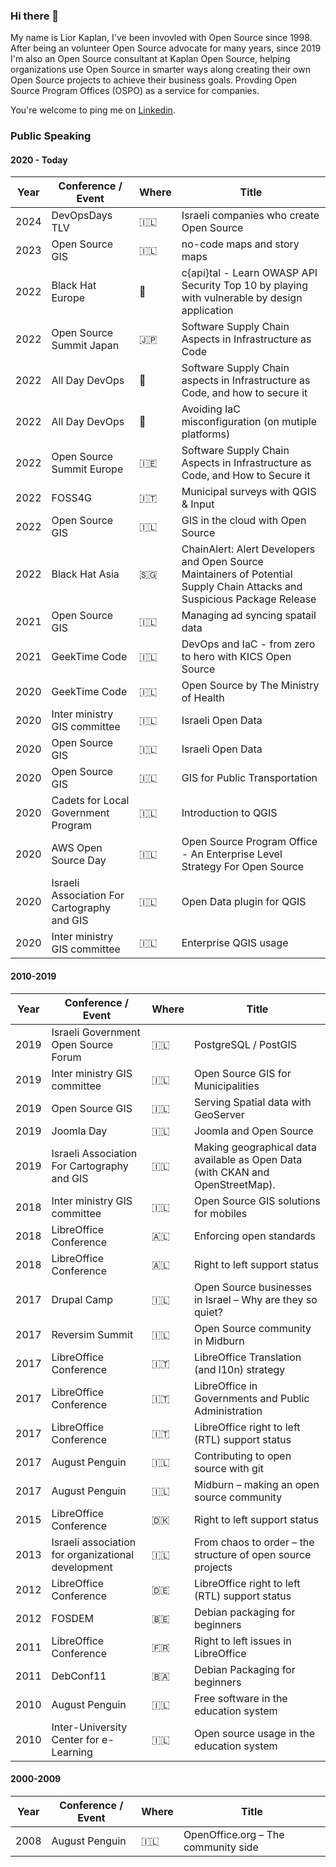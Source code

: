 ### Hi there 👋

My name is Lior Kaplan, I've been invovled with Open Source since 1998. After being an volunteer Open Source advocate for many years, since 2019 I'm also an Open Source consultant at Kaplan Open Source, helping organizations use Open Source in smarter ways along creating their own Open Source projects to achieve their business goals. Provding Open Source Program Offices (OSPO) as a service for companies. 

You're welcome to ping me on [Linkedin](https://www.linkedin.com/in/liorkaplan/).

<!--
**kaplanlior/kaplanlior** is a ✨ _special_ ✨ repository because its `README.md` (this file) appears on your GitHub profile.

Here are some ideas to get you started:

- 🔭 I’m currently working on ...
- 🌱 I’m currently learning ...
- 👯 I’m looking to collaborate on ...
- 🤔 I’m looking for help with ...
- 💬 Ask me about ...
- 📫 How to reach me: ...
- 😄 Pronouns: ...
- ⚡ Fun fact: ..
-->

### Public Speaking

#### 2020 - Today

| Year | Conference / Event | Where | Title |
| ---- | -------------------| ----- | ----- |
| 2024 | DevOpsDays TLV | :israel: |  Israeli companies who create Open Source |
| 2023 | Open Source GIS | :israel: | no-code maps and story maps |
| 2022 | Black Hat Europe | :england: | c{api}tal - Learn OWASP API Security Top 10 by playing with vulnerable by design application |
| 2022 | Open Source Summit Japan | :jp: | Software Supply Chain Aspects in Infrastructure as Code |
| 2022 | All Day DevOps | :satellite: | Software Supply Chain aspects in Infrastructure as Code, and how to secure it | 
| 2022 | All Day DevOps | :satellite: | Avoiding IaC misconfiguration (on mutiple platforms) |
| 2022 | Open Source Summit Europe | :ireland: | Software Supply Chain Aspects in Infrastructure as Code, and How to Secure it |
| 2022 | FOSS4G | :it: |  Municipal surveys with QGIS & Input |
| 2022 | Open Source GIS | :israel: | GIS in the cloud with Open Source |
| 2022 | Black Hat Asia | :singapore: | ChainAlert: Alert Developers and Open Source Maintainers of Potential Supply Chain Attacks and Suspicious Package Release |
| 2021 | Open Source GIS | :israel: | Managing ad syncing spatail data |
| 2021 | GeekTime Code | :israel: | DevOps and IaC - from zero to hero with KICS Open Source |
| 2020 | GeekTime Code | :israel: | Open Source by The Ministry of Health |
| 2020 | Inter ministry GIS committee | :israel: | Israeli Open Data |
| 2020 | Open Source GIS | :israel: | Israeli Open Data |
| 2020 | Open Source GIS | :israel: | GIS for Public Transportation |
| 2020 | Cadets for Local Government Program | :israel: | Introduction to QGIS |
| 2020 | AWS Open Source Day | :israel: | Open Source Program Office - An Enterprise Level Strategy For Open Source |
| 2020 | Israeli Association For Cartography and GIS | :israel: | Open Data plugin for QGIS |
| 2020 | Inter ministry GIS committee | :israel: | Enterprise QGIS usage |

#### 2010-2019
| Year | Conference / Event | Where | Title |
| ---- | -------------------| ----- | ----- |
| 2019 | Israeli Government Open Source Forum | :israel: | PostgreSQL / PostGIS |
| 2019 | Inter ministry GIS committee | :israel: | Open Source GIS for Municipalities |
| 2019 | Open Source GIS | :israel: | Serving Spatial data with GeoServer |
| 2019 | Joomla Day | :israel: | Joomla and Open Source |
| 2019 | Israeli Association For Cartography and GIS | :israel: | Making geographical data available as Open Data (with CKAN and OpenStreetMap). |
| 2018 | Inter ministry GIS committee | :israel: | Open Source GIS solutions for mobiles |
| 2018 | LibreOffice Conference | :albania: | Enforcing open standards |
| 2018 | LibreOffice Conference | :albania: | Right to left support status |
| 2017 | Drupal Camp | :israel: | Open Source businesses in Israel – Why are they so quiet? |
| 2017 | Reversim Summit | :israel: | Open Source community in Midburn |
| 2017 | LibreOffice Conference | :it: | LibreOffice Translation (and l10n) strategy |
| 2017 | LibreOffice Conference | :it: | LibreOffice in Governments and Public Administration |
| 2017 | LibreOffice Conference | :it: | LibreOffice right to left (RTL) support status |
| 2017 | August Penguin | :israel: | Contributing to open source with git |
| 2017 | August Penguin | :israel: | Midburn – making an open source community |
| 2015 | LibreOffice Conference | :denmark: | Right to left support status |
| 2013 | Israeli association for organizational development | :israel: | From chaos to order – the structure of open source projects | 
| 2012 | LibreOffice Conference | :de: | LibreOffice right to left (RTL) support status |
| 2012 | FOSDEM | :belgium: | Debian packaging for beginners |
| 2011 | LibreOffice Conference | :fr: | Right to left issues in LibreOffice |
| 2011 | DebConf11 | :bosnia_herzegovina: | Debian Packaging for beginners |
| 2010 | August Penguin | :israel: | Free software in the education system |
| 2010 | Inter-University Center for e-Learning | :israel: | Open source usage in the education system |

#### 2000-2009
| Year | Conference / Event | Where | Title |
| ---- | -------------------| ----- | ----- |
| 2008 | August Penguin | :israel: | OpenOffice.org – The community side | 
